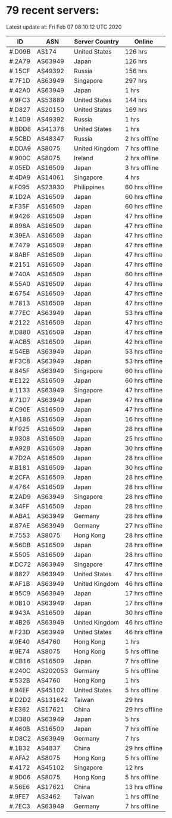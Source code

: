# 79 recent servers:

Latest update at: Fri Feb 07 08:10:12 UTC 2020

| ID | ASN | Server Country | Online |
| -- | --- | -------------- | ------ |
| #.D09B | AS174 | United States | 126 hrs |
| #.2A79 | AS63949 | Japan | 126 hrs |
| #.15CF | AS49392 | Russia | 156 hrs |
| #.7F1D | AS63949 | Singapore | 297 hrs |
| #.42A0 | AS63949 | Japan | 1 hrs |
| #.9FC3 | AS53889 | United States | 144 hrs |
| #.D827 | AS20150 | United States | 169 hrs |
| #.14D9 | AS49392 | Russia | 1 hrs |
| #.BDD8 | AS41378 | United States | 1 hrs |
| #.5CBD | AS48347 | Russia | 2 hrs offline |
| #.DDA9 | AS8075 | United Kingdom | 7 hrs offline |
| #.900C | AS8075 | Ireland | 2 hrs offline |
| #.05ED | AS16509 | Japan | 3 hrs offline |
| #.4DA9 | AS14061 | Singapore | 4 hrs |
| #.F095 | AS23930 | Philippines | 60 hrs offline |
| #.1D2A | AS16509 | Japan | 60 hrs offline |
| #.F35F | AS16509 | Japan | 60 hrs offline |
| #.9426 | AS16509 | Japan | 47 hrs offline |
| #.898A | AS16509 | Japan | 47 hrs offline |
| #.39EA | AS16509 | Japan | 47 hrs offline |
| #.7479 | AS16509 | Japan | 47 hrs offline |
| #.8ABF | AS16509 | Japan | 47 hrs offline |
| #.2151 | AS16509 | Japan | 47 hrs offline |
| #.740A | AS16509 | Japan | 60 hrs offline |
| #.55A0 | AS16509 | Japan | 47 hrs offline |
| #.6754 | AS16509 | Japan | 47 hrs offline |
| #.7813 | AS16509 | Japan | 47 hrs offline |
| #.77EC | AS63949 | Japan | 53 hrs offline |
| #.2122 | AS16509 | Japan | 47 hrs offline |
| #.D880 | AS16509 | Japan | 47 hrs offline |
| #.ACB5 | AS16509 | Japan | 42 hrs offline |
| #.54EB | AS63949 | Japan | 53 hrs offline |
| #.F3C8 | AS63949 | Japan | 53 hrs offline |
| #.845F | AS63949 | Singapore | 60 hrs offline |
| #.E122 | AS16509 | Japan | 60 hrs offline |
| #.1133 | AS63949 | Singapore | 47 hrs offline |
| #.71D7 | AS63949 | Japan | 47 hrs offline |
| #.C90E | AS16509 | Japan | 47 hrs offline |
| #.A186 | AS16509 | Japan | 16 hrs offline |
| #.F925 | AS16509 | Japan | 28 hrs offline |
| #.9308 | AS16509 | Japan | 25 hrs offline |
| #.A928 | AS16509 | Japan | 30 hrs offline |
| #.7D2A | AS16509 | Japan | 28 hrs offline |
| #.B181 | AS16509 | Japan | 30 hrs offline |
| #.2CFA | AS16509 | Japan | 28 hrs offline |
| #.4764 | AS16509 | Japan | 28 hrs offline |
| #.2AD9 | AS63949 | Singapore | 28 hrs offline |
| #.34FF | AS16509 | Japan | 28 hrs offline |
| #.ABA1 | AS63949 | Germany | 28 hrs offline |
| #.87AE | AS63949 | Germany | 27 hrs offline |
| #.7553 | AS8075 | Hong Kong | 28 hrs offline |
| #.56DB | AS16509 | Japan | 28 hrs offline |
| #.5505 | AS16509 | Japan | 28 hrs offline |
| #.DC72 | AS63949 | Singapore | 47 hrs offline |
| #.8827 | AS63949 | United States | 47 hrs offline |
| #.AF1B | AS63949 | United Kingdom | 46 hrs offline |
| #.95C9 | AS63949 | Japan | 17 hrs offline |
| #.0B10 | AS63949 | Japan | 17 hrs offline |
| #.943A | AS16509 | Japan | 30 hrs offline |
| #.4B26 | AS63949 | United Kingdom | 46 hrs offline |
| #.F23D | AS63949 | United States | 46 hrs offline |
| #.9E40 | AS4760 | Hong Kong | 1 hrs |
| #.9E74 | AS8075 | Hong Kong | 5 hrs offline |
| #.CB16 | AS16509 | Japan | 7 hrs offline |
| #.240C | AS202053 | Germany | 5 hrs offline |
| #.532B | AS4760 | Hong Kong | 1 hrs |
| #.94EF | AS45102 | United States | 5 hrs offline |
| #.D2D2 | AS131642 | Taiwan | 29 hrs |
| #.E362 | AS17621 | China | 29 hrs offline |
| #.D380 | AS63949 | Japan | 5 hrs |
| #.460B | AS16509 | Japan | 7 hrs offline |
| #.D8C2 | AS63949 | Germany | 7 hrs |
| #.1B32 | AS4837 | China | 29 hrs offline |
| #.AFA2 | AS8075 | Hong Kong | 5 hrs offline |
| #.4172 | AS45102 | Singapore | 12 hrs |
| #.9D06 | AS8075 | Hong Kong | 5 hrs offline |
| #.56E6 | AS17621 | China | 13 hrs offline |
| #.9FE7 | AS3462 | Taiwan | 1 hrs offline |
| #.7EC3 | AS63949 | Germany | 7 hrs offline |

